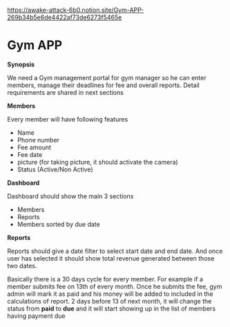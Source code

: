 https://awake-attack-6b0.notion.site/Gym-APP-269b34b5e6de4422af73de6273f5465e

# Gym APP

**Synopsis**

We need a Gym management portal for gym manager so he can enter members, manage their deadlines for fee and overall reports. Detail requirements are shared in next sections

**Members**

Every member will have following features

- Name
- Phone number
- Fee amount
- Fee date
- picture (for taking picture, it should activate the camera)
- Status (Active/Non Active)

**Dashboard**

Dashboard should show the main 3 sections

- Members
- Reports
- Members sorted by due date

**Reports**

Reports should give a date filter to select start date and end date. And once user has selected it should show total revenue generated between those two dates.

Basically there is a 30 days cycle for every member. For example if a member submits fee on 13th of every month. Once he submits the fee, gym admin will mark it as paid and his money will be added to included in the calculations of report. 2 days before 13 of next month, it will change the status from **paid** to **due** and it will start showing up in the list of members having payment due